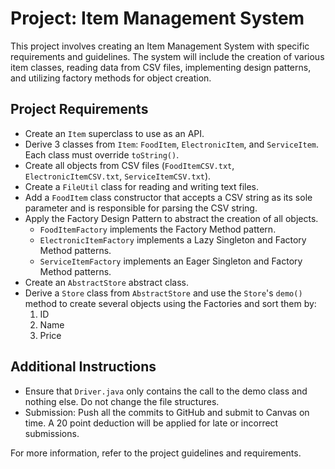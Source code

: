 # Project: Item Management System

This project involves creating an Item Management System with specific requirements and guidelines. The system will include the creation of various item classes, reading data from CSV files, implementing design patterns, and utilizing factory methods for object creation.

## Project Requirements
- Create an `Item` superclass to use as an API.
- Derive 3 classes from `Item`: `FoodItem`, `ElectronicItem`, and `ServiceItem`. Each class must override `toString()`.
- Create all objects from CSV files (`FoodItemCSV.txt`, `ElectronicItemCSV.txt`, `ServiceItemCSV.txt`).
- Create a `FileUtil` class for reading and writing text files.
- Add a `FoodItem` class constructor that accepts a CSV string as its sole parameter and is responsible for parsing the CSV string.
- Apply the Factory Design Pattern to abstract the creation of all objects.
  - `FoodItemFactory` implements the Factory Method pattern.
  - `ElectronicItemFactory` implements a Lazy Singleton and Factory Method patterns.
  - `ServiceItemFactory` implements an Eager Singleton and Factory Method patterns.
- Create an `AbstractStore` abstract class.
- Derive a `Store` class from `AbstractStore` and use the `Store`'s `demo()` method to create several objects using the Factories and sort them by:
  1. ID
  2. Name
  3. Price

## Additional Instructions
- Ensure that `Driver.java` only contains the call to the demo class and nothing else. Do not change the file structures.
- Submission: Push all the commits to GitHub and submit to Canvas on time. A 20 point deduction will be applied for late or incorrect submissions.

For more information, refer to the project guidelines and requirements.

